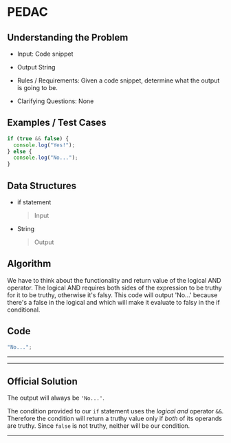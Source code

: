 # PEDAC

## Understanding the Problem

- Input:
  Code snippet

- Output
  String

- Rules / Requirements:
  Given a code snippet, determine what the output is going to be.

- Clarifying Questions:
  None

## Examples / Test Cases

```js
if (true && false) {
  console.log("Yes!");
} else {
  console.log("No...");
}
```

## Data Structures

- if statement
  > Input
- String
  > Output

## Algorithm

We have to think about the functionality and return value of the logical AND operator.
The logical AND requires both sides of the expression to be truthy for it to be truthy, otherwise it's falsy. This code will output 'No...' because there's a false in the logical and which will make it evaluate to falsy in the if conditional.

## Code

```js
"No...";

```

---

---

## Official Solution

The output will always be `'No...'`.

The condition provided to our `if` statement uses the *logical and* operator `&&`. Therefore the condition will return a truthy value only if *both* of its operands are truthy. Since `false` is not truthy, neither will be our condition.

---
